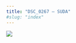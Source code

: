 ```yaml
---
title: "DSC_0267 – SUDA"
#slug: "index"
---
```


[![](/wp-content/2015/05/DSC_0267-300x201.jpg)](/wp-content/2015/05/DSC_0267.jpg)